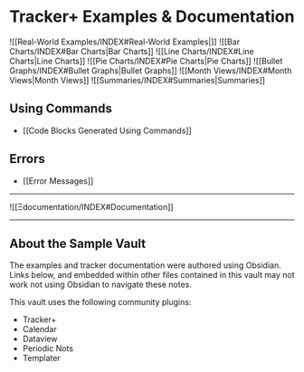 # Tracker+ Examples & Documentation

![[Real-World Examples/INDEX#Real-World Examples|]]
![[Bar Charts/INDEX#Bar Charts|Bar Charts]]
![[Line Charts/INDEX#Line Charts|Line Charts]]
![[Pie Charts/INDEX#Pie Charts|Pie Charts]]
![[Bullet Graphs/INDEX#Bullet Graphs|Bullet Graphs]]
![[Month Views/INDEX#Month Views|Month Views]]
![[Summaries/INDEX#Summaries|Summaries]]

## Using Commands

- [[Code Blocks Generated Using Commands]]

## Errors

- [[Error Messages]]

---

![[Ξdocumentation/INDEX#Documentation]]

---

## About the Sample Vault

The examples and tracker documentation were authored using Obsidian. Links below, and embedded within other files contained in this vault may not work not using Obsidian to navigate these notes.

This vault uses the following community plugins:

- Tracker+
- Calendar
- Dataview
- Periodic Nots
- Templater
